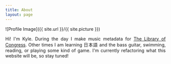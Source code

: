 ```yaml
---
title: About
layout: page
---
```

![Profile Image]({{ site.url }}/{{ site.picture }})

<p align="justify">Hi! I'm Kyle. During the day I make music metadata for <a href="https://www.loc.gov/" target="_blank">The Library of Congress</a>. Other times I am learning 日本語 and the bass guitar, swimming, reading, or playing some kind of game. I'm currently refactoring what this website will be, so stay tuned!</p>
